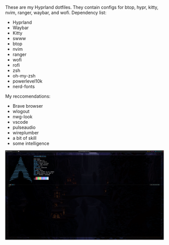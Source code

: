 These are my Hyprland dotfiles.
They contain configs for btop, hypr, kitty, nvim, ranger, waybar, and wofi.
Dependency list:
  - Hyprland
  - Waybar
  - Kitty
  - swww
  - btop
  - nvim
  - ranger
  - wofi
  - rofi
  - zsh
  - oh-my-zsh
  - powerlevel10k
  - nerd-fonts

My reccomendations:
  - Brave browser
  - wlogout
  - nwg-look
  - vscode
  - pulseaudio
  - wireplumber
  - a bit of skill
  - some intelligence

![screenshot](hyprland-screenshot.png)
